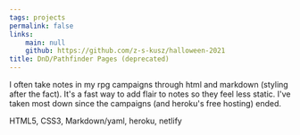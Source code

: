 ```yaml
---
tags: projects
permalink: false
links:
    main: null
    github: https://github.com/z-s-kusz/halloween-2021
title: DnD/Pathfinder Pages (deprecated)
---
```


I often take notes in my rpg campaigns through html and markdown (styling after the fact).
It's a fast way to add flair to notes so they feel less static.
I've taken most down since the campaigns (and heroku's free hosting) ended.

<div class="text-blue-400 border-t-2 border-zinc-50 mt-4 pt-4">
HTML5, CSS3, Markdown/yaml, heroku, netlify
</div>
